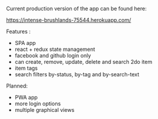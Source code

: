 
Current production version of the app can be found here:

 https://intense-brushlands-75544.herokuapp.com/

 Features : 
 - SPA app 
 - react + redux state management
 - facebook and github login only
 - can create, remove, update, delete and search 2do item 
 - item tags 
 - search filters by-status, by-tag and by-search-text

 Planned:
 - PWA app
 - more login options
 - multiple graphical views

